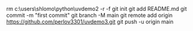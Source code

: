 rm c:\users\shlomo\python\uvdemo2 -r -f
git init
git add README.md
git commit -m "first commit"
git branch -M main
git remote add origin https://github.com/perlov3301/uvdemo3.git
git push -u origin main
